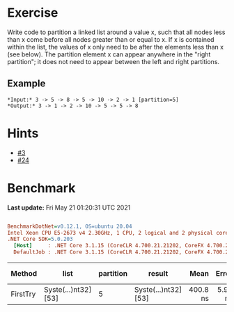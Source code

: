﻿# Exercise
Write code to partition a linked list around a value x, such that all nodes less than x come 
before all nodes greater than or equal to x. If x is contained within the list, the values of x only need 
to be after the elements less than x (see below). The partition element x can appear anywhere in the 
"right partition"; it does not need to appear between the left and right partitions. 

## Example
```
*Input:* 3 -> 5 -> 8 -> 5 -> 10 -> 2 -> 1 [partition=5]
*Output:* 3 -> 1 -> 2 -> 10 -> 5 -> 5 -> 8

```

# Hints
- [#3](../../../hints.md#3)
- [#24](../../../hints.md#24)

# Benchmark

**Last update:** Fri May 21 01:20:31 UTC 2021

``` ini

BenchmarkDotNet=v0.12.1, OS=ubuntu 20.04
Intel Xeon CPU E5-2673 v4 2.30GHz, 1 CPU, 2 logical and 2 physical cores
.NET Core SDK=5.0.203
  [Host]     : .NET Core 3.1.15 (CoreCLR 4.700.21.21202, CoreFX 4.700.21.21402), X64 RyuJIT
  DefaultJob : .NET Core 3.1.15 (CoreCLR 4.700.21.21202, CoreFX 4.700.21.21402), X64 RyuJIT


```
|   Method |                 list | partition |               result |     Mean |   Error |  StdDev |  Gen 0 | Gen 1 | Gen 2 | Allocated |
|--------- |--------------------- |---------- |--------------------- |---------:|--------:|--------:|-------:|------:|------:|----------:|
| FirstTry | Syste(...)nt32] [53] |         5 | Syste(...)nt32] [53] | 400.8 ns | 5.92 ns | 5.54 ns | 0.0229 |     - |     - |     608 B |
